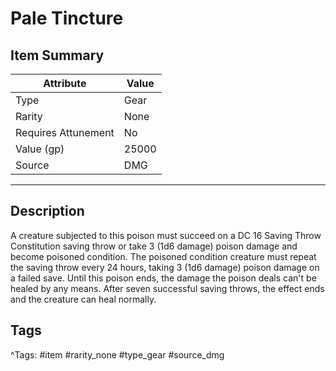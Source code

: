 # Pale Tincture

## Item Summary

| Attribute            | Value                        |
|----------------------|------------------------------|
| Type                 | Gear |
| Rarity               | None             |
| Requires Attunement  | No                |
| Value (gp)           | 25000    |
| Source               | DMG |

---

## Description

A creature subjected to this poison must succeed on a DC 16 Saving Throw Constitution saving throw or take 3 (1d6 damage) poison damage and become poisoned condition. The poisoned condition creature must repeat the saving throw every 24 hours, taking 3 (1d6 damage) poison damage on a failed save. Until this poison ends, the damage the poison deals can't be healed by any means. After seven successful saving throws, the effect ends and the creature can heal normally.

## Tags

^Tags: #item #rarity_none #type_gear #source_dmg
